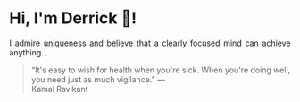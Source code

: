 # Hi, I'm Derrick 👋!
<p align="justify">I admire uniqueness and believe that a clearly focused mind can achieve anything...</p> 
<!-- #quote-start -->
<blockquote>&ldquo;It's easy to wish for health when you're sick.  When you're doing well, you need just as much vigilance.&rdquo; &mdash; <footer>Kamal Ravikant</footer></blockquote>
<!-- #quote-end -->

